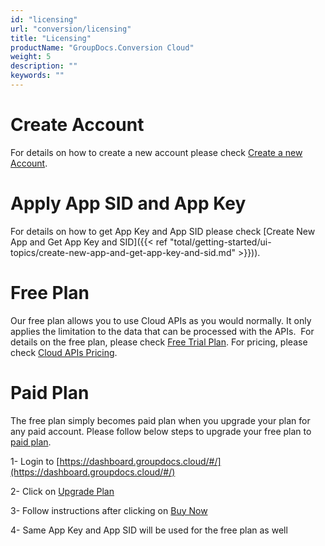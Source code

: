 ```yaml
---
id: "licensing"
url: "conversion/licensing"
title: "Licensing"
productName: "GroupDocs.Conversion Cloud"
weight: 5
description: ""
keywords: ""
---
```







# Create Account #

For details on how to create a new account please check [Create a new Account](https://id.dynabic.com/login?signin#d17f6dcec8e3f28a660e2154af4dcbd1).

# Apply App SID and App Key #

For details on how to get App Key and App SID please check [Create New App and Get App Key and SID]({{< ref "total/getting-started/ui-topics/create-new-app-and-get-app-key-and-sid.md" >}})).

# Free Plan #

Our free plan allows you to use Cloud APIs as you would normally. It only applies the limitation to the data that can be processed with the APIs.  For details on the free plan, please check [Free Trial Plan](https://purchase.groupdocs.cloud/trial). For pricing, please check [Cloud APIs Pricing](https://purchase.groupdocs.cloud/pricing).

# Paid Plan #

The free plan simply becomes paid plan when you upgrade your plan for any paid account. Please follow below steps to upgrade your free plan to [paid plan](https://purchase.groupdocs.cloud/pricing).

1- Login to [https://dashboard.groupdocs.cloud/#/](https://dashboard.groupdocs.cloud/#/)

2- Click on [Upgrade Plan](https://dashboard.groupdocs.cloud/#/plan)

3- Follow instructions after clicking on [Buy Now](https://dashboard.groupdocs.cloud/#/plan/subscribe/320)

4- Same App Key and App SID will be used for the free plan as well